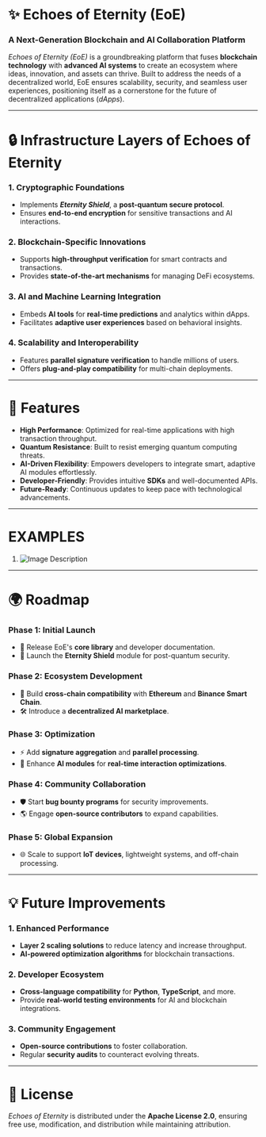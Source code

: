 # **✨ Echoes of Eternity (EoE)**  
### **A Next-Generation Blockchain and AI Collaboration Platform**  

_Echoes of Eternity (EoE)_ is a groundbreaking platform that fuses **blockchain technology** with **advanced AI systems** to create an ecosystem where ideas, innovation, and assets can thrive. Built to address the needs of a decentralized world, EoE ensures scalability, security, and seamless user experiences, positioning itself as a cornerstone for the future of decentralized applications (_dApps_).

---

# **🔒 Infrastructure Layers of Echoes of Eternity**

### **1. Cryptographic Foundations**
- Implements **_Eternity Shield_**, a **post-quantum secure protocol**.  
- Ensures **end-to-end encryption** for sensitive transactions and AI interactions.  

### **2. Blockchain-Specific Innovations**
- Supports **high-throughput verification** for smart contracts and transactions.  
- Provides **state-of-the-art mechanisms** for managing DeFi ecosystems.  

### **3. AI and Machine Learning Integration**
- Embeds **AI tools** for **real-time predictions** and analytics within dApps.  
- Facilitates **adaptive user experiences** based on behavioral insights.  

### **4. Scalability and Interoperability**
- Features **parallel signature verification** to handle millions of users.  
- Offers **plug-and-play compatibility** for multi-chain deployments.  

---

# **🌟 Features**

- **High Performance**: Optimized for real-time applications with high transaction throughput.  
- **Quantum Resistance**: Built to resist emerging quantum computing threats.  
- **AI-Driven Flexibility**: Empowers developers to integrate smart, adaptive AI modules effortlessly.  
- **Developer-Friendly**: Provides intuitive **SDKs** and well-documented APIs.  
- **Future-Ready**: Continuous updates to keep pace with technological advancements.  

---

# **EXAMPLES**

1. ![Image Description](../assets/images/filename.png "Optional Title")

---

# **🌍 Roadmap**

### **Phase 1: Initial Launch**
- 🚀 Release EoE's **core library** and developer documentation.  
- 🔐 Launch the **Eternity Shield** module for post-quantum security.  

### **Phase 2: Ecosystem Development**
- 🤝 Build **cross-chain compatibility** with **Ethereum** and **Binance Smart Chain**.  
- 🛠 Introduce a **decentralized AI marketplace**.  

### **Phase 3: Optimization**
- ⚡ Add **signature aggregation** and **parallel processing**.  
- 🚀 Enhance **AI modules** for **real-time interaction optimizations**.  

### **Phase 4: Community Collaboration**
- 🛡 Start **bug bounty programs** for security improvements.  
- 🌎 Engage **open-source contributors** to expand capabilities.  

### **Phase 5: Global Expansion**
- 🌐 Scale to support **IoT devices**, lightweight systems, and off-chain processing.  

---

# **💡 Future Improvements**

### **1. Enhanced Performance**
- **Layer 2 scaling solutions** to reduce latency and increase throughput.  
- **AI-powered optimization algorithms** for blockchain transactions.  

### **2. Developer Ecosystem**
- **Cross-language compatibility** for **Python**, **TypeScript**, and more.  
- Provide **real-world testing environments** for AI and blockchain integrations.  

### **3. Community Engagement**
- **Open-source contributions** to foster collaboration.  
- Regular **security audits** to counteract evolving threats.  

---

# **📜 License**

_Echoes of Eternity_ is distributed under the **Apache License 2.0**, ensuring free use, modification, and distribution while maintaining attribution.
